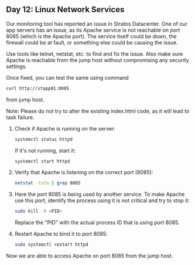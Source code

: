## Day 12: Linux Network Services

Our monitoring tool has reported an issue in Stratos Datacenter. One of our app servers has an issue, as its Apache service is not reachable on port 8085 (which is the Apache port). The service itself could be down, the firewall could be at fault, or something else could be causing the issue.

Use tools like telnet, netstat, etc. to find and fix the issue. Also make sure Apache is reachable from the jump host without compromising any security settings.

Once fixed, you can test the same using command 
```bash
curl http://stapp01:8085
```
from jump host.

Note: Please do not try to alter the existing index.html code, as it will lead to task failure.

1. Check if Apache is running on the server:
    ```bash
    systemctl status httpd
    ```
    If it's not running, start it:
    ```bash
    systemctl start httpd
    ```

2. Verify that Apache is listening on the correct port (8085):
    ```bash
    netstat -tuln | grep 8085
    ```

3. Here the port 8085 is being used by another service. To make Apache use this port, identify the process using it is not critical and try to stop it:
    ```bash
    sudo kill -9 <PID>
    ```
    Replace the "PID" with the actual process ID that is using port 8085.

4. Restart Apache to bind it to port 8085:
    ```bash
    sudo systemctl restart httpd
    ```

Now we are able to access Apache on port 8085 from the jump host.